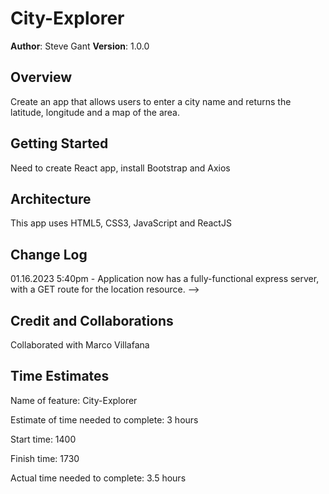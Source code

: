 # City-Explorer

**Author**: Steve Gant
**Version**: 1.0.0

## Overview

Create an app that allows users to enter a city name and returns the latitude, longitude and a map of the area.

## Getting Started

Need to create React app, install Bootstrap and Axios

## Architecture

This app uses HTML5, CSS3, JavaScript and ReactJS

## Change Log

01.16.2023 5:40pm - Application now has a fully-functional express server, with a GET route for the location resource. -->

## Credit and Collaborations

Collaborated with Marco Villafana

## Time Estimates

Name of feature: City-Explorer

Estimate of time needed to complete: 3 hours

Start time: 1400

Finish time: 1730

Actual time needed to complete: 3.5 hours
